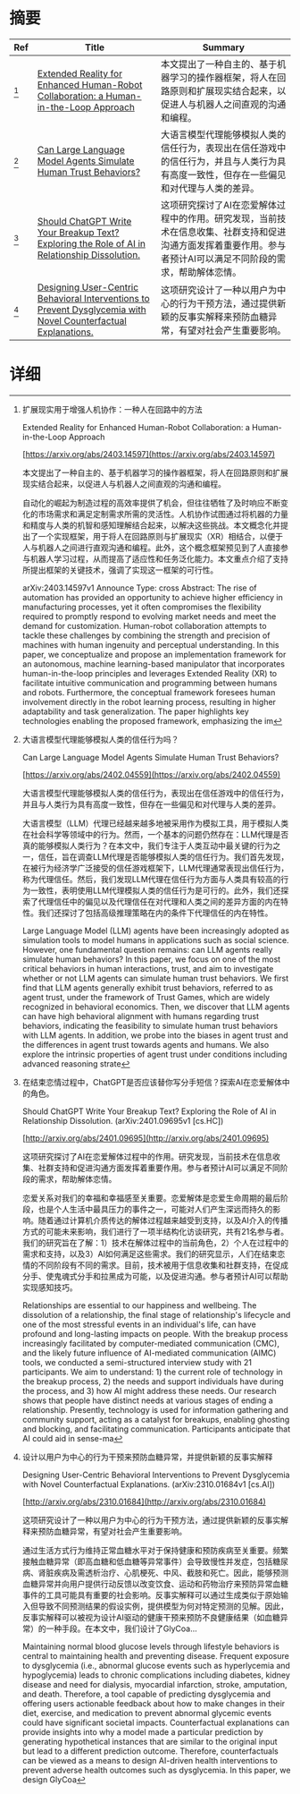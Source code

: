 # 摘要

| Ref | Title | Summary |
| --- | --- | --- |
| [^1] | [Extended Reality for Enhanced Human-Robot Collaboration: a Human-in-the-Loop Approach](https://arxiv.org/abs/2403.14597) | 本文提出了一种自主的、基于机器学习的操作器框架，将人在回路原则和扩展现实结合起来，以促进人与机器人之间直观的沟通和编程。 |
| [^2] | [Can Large Language Model Agents Simulate Human Trust Behaviors?](https://arxiv.org/abs/2402.04559) | 大语言模型代理能够模拟人类的信任行为，表现出在信任游戏中的信任行为，并且与人类行为具有高度一致性，但存在一些偏见和对代理与人类的差异。 |
| [^3] | [Should ChatGPT Write Your Breakup Text? Exploring the Role of AI in Relationship Dissolution.](http://arxiv.org/abs/2401.09695) | 这项研究探讨了AI在恋爱解体过程中的作用。研究发现，当前技术在信息收集、社群支持和促进沟通方面发挥着重要作用。参与者预计AI可以满足不同阶段的需求，帮助解体恋情。 |
| [^4] | [Designing User-Centric Behavioral Interventions to Prevent Dysglycemia with Novel Counterfactual Explanations.](http://arxiv.org/abs/2310.01684) | 这项研究设计了一种以用户为中心的行为干预方法，通过提供新颖的反事实解释来预防血糖异常，有望对社会产生重要影响。 |

# 详细

[^1]: 扩展现实用于增强人机协作：一种人在回路中的方法

    Extended Reality for Enhanced Human-Robot Collaboration: a Human-in-the-Loop Approach

    [https://arxiv.org/abs/2403.14597](https://arxiv.org/abs/2403.14597)

    本文提出了一种自主的、基于机器学习的操作器框架，将人在回路原则和扩展现实结合起来，以促进人与机器人之间直观的沟通和编程。

    

    自动化的崛起为制造过程的高效率提供了机会，但往往牺牲了及时响应不断变化的市场需求和满足定制需求所需的灵活性。人机协作试图通过将机器的力量和精度与人类的机智和感知理解结合起来，以解决这些挑战。本文概念化并提出了一个实现框架，用于将人在回路原则与扩展现实（XR）相结合，以便于人与机器人之间进行直观沟通和编程。此外，这个概念框架预见到了人直接参与机器人学习过程，从而提高了适应性和任务泛化能力。本文重点介绍了支持所提出框架的关键技术，强调了实现这一框架的可行性。

    arXiv:2403.14597v1 Announce Type: cross  Abstract: The rise of automation has provided an opportunity to achieve higher efficiency in manufacturing processes, yet it often compromises the flexibility required to promptly respond to evolving market needs and meet the demand for customization. Human-robot collaboration attempts to tackle these challenges by combining the strength and precision of machines with human ingenuity and perceptual understanding. In this paper, we conceptualize and propose an implementation framework for an autonomous, machine learning-based manipulator that incorporates human-in-the-loop principles and leverages Extended Reality (XR) to facilitate intuitive communication and programming between humans and robots. Furthermore, the conceptual framework foresees human involvement directly in the robot learning process, resulting in higher adaptability and task generalization. The paper highlights key technologies enabling the proposed framework, emphasizing the im
    
[^2]: 大语言模型代理能够模拟人类的信任行为吗？

    Can Large Language Model Agents Simulate Human Trust Behaviors?

    [https://arxiv.org/abs/2402.04559](https://arxiv.org/abs/2402.04559)

    大语言模型代理能够模拟人类的信任行为，表现出在信任游戏中的信任行为，并且与人类行为具有高度一致性，但存在一些偏见和对代理与人类的差异。

    

    大语言模型（LLM）代理已经越来越多地被采用作为模拟工具，用于模拟人类在社会科学等领域中的行为。然而，一个基本的问题仍然存在：LLM代理是否真的能够模拟人类行为？在本文中，我们专注于人类互动中最关键的行为之一，信任，旨在调查LLM代理是否能够模拟人类的信任行为。我们首先发现，在被行为经济学广泛接受的信任游戏框架下，LLM代理通常表现出信任行为，称为代理信任。然后，我们发现LLM代理在信任行为方面与人类具有较高的行为一致性，表明使用LLM代理模拟人类的信任行为是可行的。此外，我们还探索了代理信任中的偏见以及代理信任在对代理和人类之间的差异方面的内在特性。我们还探讨了包括高级推理策略在内的条件下代理信任的内在特性。

    Large Language Model (LLM) agents have been increasingly adopted as simulation tools to model humans in applications such as social science. However, one fundamental question remains: can LLM agents really simulate human behaviors? In this paper, we focus on one of the most critical behaviors in human interactions, trust, and aim to investigate whether or not LLM agents can simulate human trust behaviors. We first find that LLM agents generally exhibit trust behaviors, referred to as agent trust, under the framework of Trust Games, which are widely recognized in behavioral economics. Then, we discover that LLM agents can have high behavioral alignment with humans regarding trust behaviors, indicating the feasibility to simulate human trust behaviors with LLM agents. In addition, we probe into the biases in agent trust and the differences in agent trust towards agents and humans. We also explore the intrinsic properties of agent trust under conditions including advanced reasoning strate
    
[^3]: 在结束恋情过程中，ChatGPT是否应该替你写分手短信？探索AI在恋爱解体中的角色。

    Should ChatGPT Write Your Breakup Text? Exploring the Role of AI in Relationship Dissolution. (arXiv:2401.09695v1 [cs.HC])

    [http://arxiv.org/abs/2401.09695](http://arxiv.org/abs/2401.09695)

    这项研究探讨了AI在恋爱解体过程中的作用。研究发现，当前技术在信息收集、社群支持和促进沟通方面发挥着重要作用。参与者预计AI可以满足不同阶段的需求，帮助解体恋情。

    

    恋爱关系对我们的幸福和幸福感至关重要。恋爱解体是恋爱生命周期的最后阶段，也是个人生活中最具压力的事件之一，可能对人们产生深远而持久的影响。随着通过计算机介质传达的解体过程越来越受到支持，以及AI介入的传播方式的可能未来影响，我们进行了一项半结构化访谈研究，共有21名参与者。我们的研究旨在了解：1）技术在解体过程中的当前角色，2）个人在过程中的需求和支持，以及3）AI如何满足这些需求。我们的研究显示，人们在结束恋情的不同阶段有不同的需求。目前，技术被用于信息收集和社群支持，在促成分手、使鬼魂式分手和拉黑成为可能，以及促进沟通。参与者预计AI可以帮助实现感知技巧。

    Relationships are essential to our happiness and wellbeing. The dissolution of a relationship, the final stage of relationship's lifecycle and one of the most stressful events in an individual's life, can have profound and long-lasting impacts on people. With the breakup process increasingly facilitated by computer-mediated communication (CMC), and the likely future influence of AI-mediated communication (AIMC) tools, we conducted a semi-structured interview study with 21 participants. We aim to understand: 1) the current role of technology in the breakup process, 2) the needs and support individuals have during the process, and 3) how AI might address these needs. Our research shows that people have distinct needs at various stages of ending a relationship. Presently, technology is used for information gathering and community support, acting as a catalyst for breakups, enabling ghosting and blocking, and facilitating communication. Participants anticipate that AI could aid in sense-ma
    
[^4]: 设计以用户为中心的行为干预来预防血糖异常，并提供新颖的反事实解释

    Designing User-Centric Behavioral Interventions to Prevent Dysglycemia with Novel Counterfactual Explanations. (arXiv:2310.01684v1 [cs.AI])

    [http://arxiv.org/abs/2310.01684](http://arxiv.org/abs/2310.01684)

    这项研究设计了一种以用户为中心的行为干预方法，通过提供新颖的反事实解释来预防血糖异常，有望对社会产生重要影响。

    

    通过生活方式行为维持正常血糖水平对于保持健康和预防疾病至关重要。频繁接触血糖异常（即高血糖和低血糖等异常事件）会导致慢性并发症，包括糖尿病、肾脏疾病及需透析治疗、心肌梗死、中风、截肢和死亡。因此，能够预测血糖异常并向用户提供行动反馈以改变饮食、运动和药物治疗来预防异常血糖事件的工具可能具有重要的社会影响。反事实解释可以通过生成类似于原始输入但导致不同预测结果的假设实例，提供模型为何对特定预测的见解。因此，反事实解释可以被视为设计AI驱动的健康干预来预防不良健康结果（如血糖异常）的一种手段。在本文中，我们设计了GlyCoa...

    Maintaining normal blood glucose levels through lifestyle behaviors is central to maintaining health and preventing disease. Frequent exposure to dysglycemia (i.e., abnormal glucose events such as hyperlycemia and hypoglycemia) leads to chronic complications including diabetes, kidney disease and need for dialysis, myocardial infarction, stroke, amputation, and death. Therefore, a tool capable of predicting dysglycemia and offering users actionable feedback about how to make changes in their diet, exercise, and medication to prevent abnormal glycemic events could have significant societal impacts. Counterfactual explanations can provide insights into why a model made a particular prediction by generating hypothetical instances that are similar to the original input but lead to a different prediction outcome. Therefore, counterfactuals can be viewed as a means to design AI-driven health interventions to prevent adverse health outcomes such as dysglycemia. In this paper, we design GlyCoa
    

